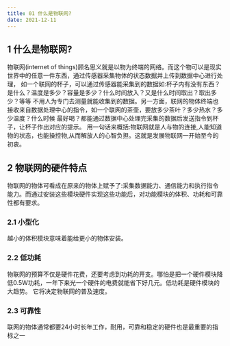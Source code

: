 ```yaml
---
title: 01 什么是物联网?
date: 2021-12-11
---
```


## 1 什么是物联网?
物联网(internet of things)顾名思义就是以物为终端的网络。而这个物可以是现实世界中的任意一件东西，通过传感器采集物体的状态数据并上传到数据中心进行处理，
如一个联网的杯子，可以通过传感器能采集到的数据如:杯子内有没有东西？是什么？温度是多少？容量是多少？什么时间放入？又是什么时间取出？取出多少？等等
不用人为专门去测量就能收集到的数据。另一方面，联网的物体终端也接收来自数据处理中心的指令，如一个联网的茶壶，要放多少茶叶？多少热水？多少温度？什么时候
最好喝？都能通过数据中心处理完采集的数据后发送指令到杯子，让杯子作出对应的提示。
用一句话来概括:物联网就是人与物的连接,人能知道物的状态，也能操控物,从而解放人的心智负担。这就是发展物联网一开始至今的初衷。

## 2 物联网的硬件特点
物联网的物体可看成在原来的物体上赋予了:采集数据能力、通信能力和执行指令能力。而通过安装这些模块硬件实现这些功能后，对功能模块的体积、功耗和可靠性都有要求。
### 2.1 小型化
越小的体积模块意味着能给更小的物体安装。
### 2.2 低功耗
物联网的预算不仅是硬件花费，还要考虑到功耗的开支。哪怕是把一个硬件模块降低0.5W功耗，一年下来光一个硬件的电费就能省下好几元。低功耗是硬件模块的大趋势。
它将决定物联网的普及速度。
### 2.3 可靠性
联网的物体通常都要24小时长年工作，耐用，可靠和稳定的硬件也是最重要的指标之一
